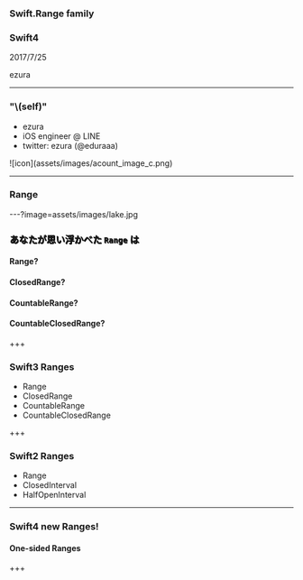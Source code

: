 ### Swift.Range family
### Swift4
2017/7/25  

ezura

---

### "\\(self)"
* ezura
* iOS engineer @ LINE
* twitter: ezura (@eduraaa)

<div style="text-align:">
![icon](assets/images/acount_image_c.png)
</div>

---

### Range

---?image=assets/images/lake.jpg

### <span style="text-shadow: #000 1px 1px 0;">あなたが思い浮かべた `Range` は</span>
#### Range? <!-- .element: class="fragment" -->
#### ClosedRange? <!-- .element: class="fragment" -->
#### CountableRange? <!-- .element: class="fragment" -->
#### CountableClosedRange? <!-- .element: class="fragment" -->

+++

### Swift3 Ranges
* Range
* ClosedRange
* CountableRange
* CountableClosedRange

+++

### Swift2 Ranges
* Range
* ClosedInterval
* HalfOpenInterval

---

### Swift4 new Ranges!
#### One-sided Ranges <!-- .element: class="fragment" -->

+++



